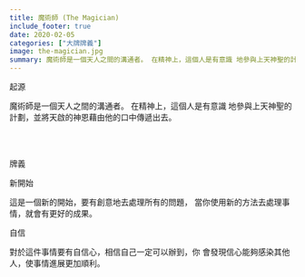 ```yaml
---
title: 魔術師 (The Magician)
include_footer: true
date: 2020-02-05
categories: ["大牌牌義"]
image: the-magician.jpg
summary: 魔術師是一個天人之間的溝通者。 在精神上，這個人是有意識 地參與上天神聖的計劃，並將天啟的神恩藉由他的口中傳遞出去。
---
```


<p class="title is-3">起源</p>
<p class="subtitle is-6">
魔術師是一個天人之間的溝通者。 
在精神上，這個人是有意識 地參與上天神聖的計劃，並將天啟的神恩藉由他的口中傳遞出去。
</p>

<br/><br/>
<p class="title is-3">牌義</p>
<p class="subtitle is-4">新開始</p>
<p class="subtitle is-6">這是一個新的開始，要有創意地去處理所有的問題， 當你使用新的方法去處理事情，就會有更好的成果。</p>
<p class="subtitle is-4">自信</p>
<p class="subtitle is-6">對於這件事情要有自信心，相信自己一定可以辦到，你 會發現信心能夠感染其他人，使事情進展更加順利。</p>
